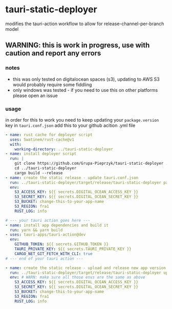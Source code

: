 # tauri-static-deployer

modifies the tauri-action workflow to allow for release-channel-per-branch model

## WARNING: this is work in progress, use with caution and report any errors

### notes

- this was only tested on digitalocean spaces (s3), updating to AWS S3 would probably require some fiddling
- only windows was tested - if you need to use this on other platforms please open an issue

### usage

in order for this to work you need to keep updating your `package.version` key in `tauri.conf.json`
add this to your github acition .yml file

```yml
- name: rust cache for deployer script
  uses: Swatinem/rust-cache@v1
  with:
    working-directory: ../tauri-static-deployer
- name: install deployer script
  run: |
    git clone https://github.com/Grupa-Pieprzyk/tauri-static-deployer ../tauri-static-deployer
    cd ../tauri-static-deployer
    cargo build --release
- name: create the static release - update tauri.conf.json
  run: ../tauri-static-deployer/target/release/tauri-static-deployer patch
  env:
    S3_ACCESS_KEY: ${{ secrets.DIGITAL_OCEAN_ACCESS_KEY }}
    S3_SECRET_KEY: ${{ secrets.DIGITAL_OCEAN_SECRET_KEY }}
    S3_BUCKET: change-this-to-your-app-name
    S3_REGION: fra1
    RUST_LOG: info

# --- your tauri action goes here ---
- name: install app dependencies and build it
  run: yarn && yarn build
- uses: tauri-apps/tauri-action@dev
  env:
    GITHUB_TOKEN: ${{ secrets.GITHUB_TOKEN }}
    TAURI_PRIVATE_KEY: ${{ secrets.TAURI_PRIVATE_KEY }}
    CARGO_NET_GIT_FETCH_WITH_CLI: true
# --- end of your tauri action ---

- name: create the static release - upload and release new app version
  run: ../tauri-static-deployer/target/release/tauri-static-deployer upload
  env: # WARN: make sure all those envs are the same as above
    S3_ACCESS_KEY: ${{ secrets.DIGITAL_OCEAN_ACCESS_KEY }}
    S3_SECRET_KEY: ${{ secrets.DIGITAL_OCEAN_SECRET_KEY }}
    S3_BUCKET: change-this-to-your-app-name
    S3_REGION: fra1
    RUST_LOG: info
```
